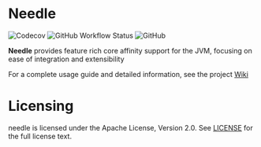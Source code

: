 # Needle




![Codecov](https://img.shields.io/codecov/c/github/sheinbergon/needle?logo=codecov&style=for-the-badge)
![GitHub Workflow Status](https://img.shields.io/github/workflow/status/sheinbergon/needle/multi-platform-ci?logo=github&style=for-the-badge)
![GitHub](https://img.shields.io/github/license/sheinbergon/needle?color=orange&logo=apache&style=for-the-badge)

**Needle** provides feature rich core affinity support for the JVM, 
focusing on ease of integration and extensibility  

For a complete usage guide and detailed information, see the project [Wiki](https://github.com/sheinbergon/needle/wiki/Introduction)

# Licensing
needle is licensed under the Apache License, Version 2.0. See [LICENSE](https://github.com/sheinbergon/needle/blob/master/LICENSE) for the full license text.